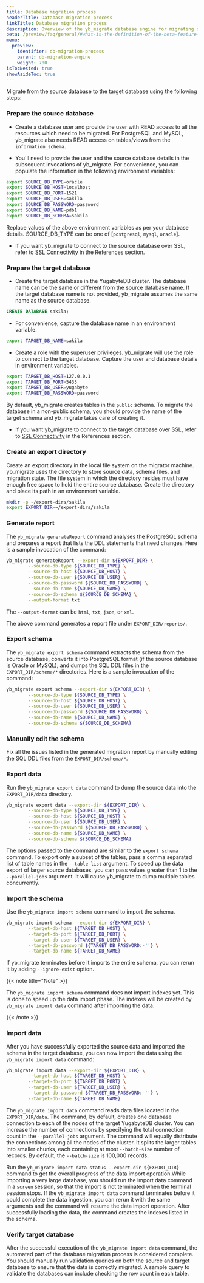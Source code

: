 ```yaml
---
title: Database migration process
headerTitle: Database migration process
linkTitle: Database migration process
description: Overview of the yb_migrate database engine for migrating data and applications from other databases to YugabyteDB.
beta: /preview/faq/general/#what-is-the-definition-of-the-beta-feature-tag
menu:
  preview:
    identifier: db-migration-process
    parent: db-migration-engine
    weight: 700
isTocNested: true
showAsideToc: true
---
```


Migrate from the source database to the target database using the following steps:

<!-- - Prepare the source database.
- Prepare the target database.
- Generate report.
- Export schema.
- Manually edit schema.
- Export data.
- Import schema.
- Import data.
- Verify target database. -->
<!--
Following sections provide details of each of the above steps. -->

### Prepare the source database

- Create a database user and provide the user with READ access to all the resources which need to be migrated. For PostgreSQL and MySQL, yb_migrate also needs READ access on tables/views from the `information_schema`.

- You'll need to provide the user and the source database details in the subsequent invocations of yb_migrate. For convenience, you can populate the information in the following environment variables:

```sh
export SOURCE_DB_TYPE=oracle
export SOURCE_DB_HOST=localhost
export SOURCE_DB_PORT=1521
export SOURCE_DB_USER=sakila
export SOURCE_DB_PASSWORD=password
export SOURCE_DB_NAME=pdb1
export SOURCE_DB_SCHEMA=sakila
```

Replace values of the above environment variables as per your database details. SOURCE_DB_TYPE can be one of [`postgresql`, `mysql`, `oracle`].

- If you want yb_migrate to connect to the source database over SSL, refer to [SSL Connectivity](/../../database-migration-engine/references/#ssl-connectivity) in the References section.

### Prepare the target database

- Create the target database in the YugabyteDB cluster. The database name can be the same or different from the source database name. If the target database name is not provided, yb_migrate assumes the same name as the source database.

```sql
CREATE DATABASE sakila;
```

- For convenience, capture the database name in an environment variable.

```sh
export TARGET_DB_NAME=sakila
```

- Create a role with the superuser privileges. yb_migrate will use the role to connect to the target database. Capture the user and database details in environment variables.

```sh
export TARGET_DB_HOST=127.0.0.1
export TARGET_DB_PORT=5433
export TARGET_DB_USER=yugabyte
export TARGET_DB_PASSWORD=password
```

By default, yb_migrate creates tables in the `public` schema. To migrate the database in a non-public schema, you should provide the name of the target schema and yb_migrate takes care of creating it.

- If you want yb_migrate to connect to the target database over SSL, refer to [SSL Connectivity](/../../database-migration-engine/references/#ssl-connectivity) in the References section.

### Create an export directory

Create an export directory in the local file system on the migrator machine. yb_migrate uses the directory to store source data, schema files, and migration state. The file system in which the directory resides must have enough free space to hold the entire source database. Create the directory and place its path in an environment variable.

```sh
mkdir -p ~/export-dirs/sakila
export EXPORT_DIR=~/export-dirs/sakila
```

### Generate report

<!-- Using `ora2pg` and `pg_dump`, yb_migrate can extract and convert the source database schema to an equivalent PostgreSQL schema. The schema may not be suitable yet, to be imported into YugabyteDB and may require minor changes. -->

<!-- Refer [this document](#https://docs.google.com/document/d/1jCLiHDEHiYpgVObILDC_2Ormr-Kx36YhkqHXUCVGO1Q/edit#) to know more about modeling data for YugabyteDB
The above doc needs to be into a new page-->

The `yb_migrate generateReport` command analyses the PostgreSQL schema and prepares a report that lists the DDL statements that need changes. Here is a sample invocation of the command:

```sh
yb_migrate generateReport --export-dir ${EXPORT_DIR} \
        --source-db-type ${SOURCE_DB_TYPE} \
        --source-db-host ${SOURCE_DB_HOST} \
        --source-db-user ${SOURCE_DB_USER} \
        --source-db-password ${SOURCE_DB_PASSWORD} \
        --source-db-name ${SOURCE_DB_NAME} \
        --source-db-schema ${SOURCE_DB_SCHEMA} \
        --output-format txt
```

The `--output-format` can be `html`, `txt`, `json`, or `xml`.

The above command generates a report file under `EXPORT_DIR/reports/`.

### Export schema

The `yb_migrate export schema` command extracts the schema from the source database, converts it into PostgreSQL format (if the source database is Oracle or MySQL), and dumps the SQL DDL files in the `EXPORT_DIR/schema/*` directories. Here is a sample invocation of the command:

```sh
yb_migrate export schema --export-dir ${EXPORT_DIR} \
        --source-db-type ${SOURCE_DB_TYPE} \
        --source-db-host ${SOURCE_DB_HOST} \
        --source-db-user ${SOURCE_DB_USER} \
        --source-db-password ${SOURCE_DB_PASSWORD} \
        --source-db-name ${SOURCE_DB_NAME} \
        --source-db-schema ${SOURCE_DB_SCHEMA}
```

### Manually edit the schema

Fix all the issues listed in the generated migration report by manually editing the SQL DDL files from the `EXPORT_DIR/schema/*`.

### Export data

Run the `yb_migrate export data` command to dump the source data into the `EXPORT_DIR/data` directory.

```sh
yb_migrate export data --export-dir ${EXPORT_DIR} \
        --source-db-type ${SOURCE_DB_TYPE} \
        --source-db-host ${SOURCE_DB_HOST} \
        --source-db-user ${SOURCE_DB_USER} \
        --source-db-password ${SOURCE_DB_PASSWORD} \
        --source-db-name ${SOURCE_DB_NAME} \
        --source-db-schema ${SOURCE_DB_SCHEMA}
```

The options passed to the command are similar to the `export schema` command. To export only a subset of the tables, pass a comma separated list of table names in the `--table-list` argument. To speed up the data export of larger source databases, you can pass values greater than 1 to the `--parallel-jobs` argument. It will cause yb_migrate to dump multiple tables concurrently.

### Import the schema

Use the `yb_migrate import schema` command to import the schema.

```sh
yb_migrate import schema --export-dir ${EXPORT_DIR} \
        --target-db-host ${TARGET_DB_HOST} \
        --target-db-port ${TARGET_DB_PORT} \
        --target-db-user ${TARGET_DB_USER} \
        --target-db-password ${TARGET_DB_PASSWORD:-''} \
        --target-db-name ${TARGET_DB_NAME}
```

If yb_migrate terminates before it imports the entire schema, you can rerun it by adding `--ignore-exist` option.

{{< note title="Note" >}}

The `yb_migrate import schema` command does not import indexes yet. This is done to speed up the data import phase. The indexes will be created by `yb_migrate import data` command after importing the data.

{{< /note >}}

### Import data

After you have successfully exported the source data and imported the schema in the target database, you can now import the data using the `yb_migrate import data` command:

```sh
yb_migrate import data --export-dir ${EXPORT_DIR} \
        --target-db-host ${TARGET_DB_HOST} \
        --target-db-port ${TARGET_DB_PORT} \
        --target-db-user ${TARGET_DB_USER} \
        --target-db-password ${TARGET_DB_PASSWORD:-''} \
        --target-db-name ${TARGET_DB_NAME}
```

The `yb_migrate import data` command reads data files located in the `EXPORT_DIR/data`. The command, by default, creates one database connection to each of the nodes of the target YugabyteDB cluster. You can increase the number of connections by specifying the total connection count in the `--parallel-jobs` argument. The command will equally distribute the connections among all the nodes of the cluster. It splits the larger tables into smaller chunks, each containing at most `--batch-size` number of records. By default, the `--batch-size` is 100,000 records.

Run the `yb_migrate import data status --export-dir ${EXPORT_DIR}` command to get the overall progress of the data import operation.While importing a very large database, you should run the import data command in a `screen` session, so that the import is not terminated when the terminal session stops. If the `yb_migrate import data` command terminates before it could complete the data ingestion, you can rerun it with the same arguments and the command will resume the data import operation.
After successfully loading the data, the command creates the indexes listed in the schema.

### Verify target database

After the successful execution of the `yb_migrate import data` command, the automated part of the database migration process is considered complete. You should manually run validation queries on both the source and target database to ensure that the data is correctly migrated. A sample query to validate the databases can include checking the row count in each table.
<!-- The validation queries can be as simple as checking the row count in each table or it can utilise some domain knowledge e.g. match the sum of the `amount` column in the `payments` table. -->
